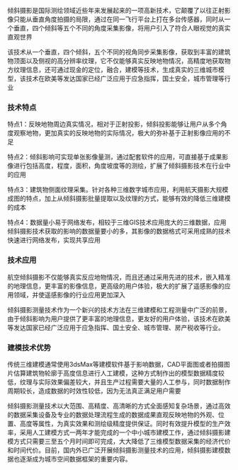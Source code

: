 倾斜摄影是国际测绘领域近些年来发展起来的一项高新技术，它颠覆了以往正射影像只能从垂直角度拍摄的局限，通过在同一飞行平台上打在多台传感器，同时从一个垂直，四个倾斜等五个不同的角度采集影像，将用户引入了符合人眼视觉的真实直观世界


该技术从一个垂直，四个倾斜，五个不同的视角同步采集影像，获取到丰富的建筑物顶面以及侧视的高分辨率纹理，它不仅能够真实反映地物情况，高精度地获取物方纹理信息，还可通过现金的定位，融合，建模等技术，生成真实的三维城市模型，该技术在欧美等发达国家已经广泛应用于应急指挥，国土安全，城市管理等行业

### 技术特点

特点1：反映地物周边真实情况，相对于正射投影，倾斜投影能够让用户从多个角度观察地物，更加真实的反映地物的实际情况，极大的弥补基于正射影像应用的不足

特点2：倾斜影响可实现单张影像量测，通过配套软件的应用，可直接基于成果影像进行包括高度，程度，面积，角度坡度等的测绘，扩展了倾斜摄影技术在行业中的应用

特点3：建筑物侧面纹理采集。针对各种三维数字城市应用，利用航天摄影大规模成图的特点，加上从倾斜摄影批量提取以及纹理的方式，能够有效的降低三维建模的成本

特点4：数据量小易于网络发布，相较于三维GIS技术应用庞大的三维数据，应用倾斜摄影技术获取的影响的数据量要小的多，其影像的数据格式可采用成熟的技术快速进行网络发布，实现共享应用


### 技术应用

航空倾斜摄影不仅能够真实反应地物情况，而且还通过采用先进的技术，嵌入精准的地理信息，更丰富的影像信息，更高级的用户体验，极大的扩展了遥感影像的应用领域，并使遥感影像的行业应用更加深入

倾斜摄影测量技术作为一个新兴的技术方法在三维建模和工程测量中广泛的前景，由于倾斜影响为用户提供了更丰富的地理信息，更友好的用户体验，该技术在欧美等发达国家已经广泛应用于应急指挥、国土安全、城市管理、房产税收等行业。


### 建模技术优势

传统三维建模通常使用3dsMax等建模软件基于影响数据，CAD平面图或者拍摄图片估算建筑物轮廓于高度信息进行人工建模，这种方式制作出的模型数据精度较低，纹理与实际效果偏差较大，并且生产过程需要大量的人工参与，同时数据制作周期较长，造成数据的时效性较低，因为无法真正满足用户需要

倾斜摄影测量技术以大范围、高精度、高清晰的方式全面感知复杂场景，通过高效的数据采集设备及专业的数据处理流程生成的数据成果直观反映地物的外观、位置、高度等属性，为真实效果和测绘级精度提供保证。同时有效提升模型的生产效率，采用人工建模方式一两年才能完成的一个中小城市建模工作，通过倾斜摄影建模方式只需要三至五个月时间即可完成，大大降低了三维模型数据采集的经济代价和时间代价。目前，国内外已广泛开展倾斜摄影测量技术的应用，倾斜摄影建模数据也逐渐成为城市空间数据框架的重要内容。